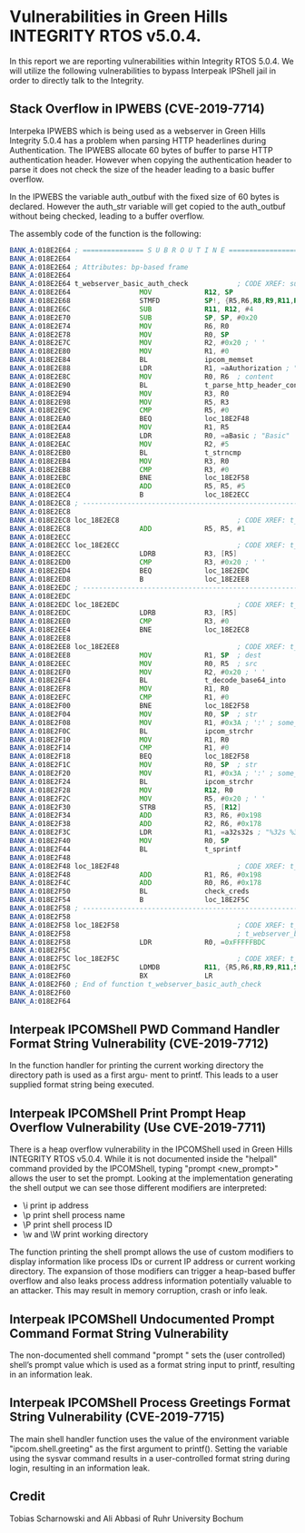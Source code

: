 # Vulnerabilities in Green Hills INTEGRITY RTOS v5.0.4.
In this report we are reporting vulnerabilities within Integrity RTOS 5.0.4. We will utilize the following vulnerabilities to bypass Interpeak IPShell jail in order to directly talk to the Integrity. 


## Stack Overflow in IPWEBS (CVE-2019-7714)
Interpeka IPWEBS which is being used as a webserver in Green Hills Integrity 5.0.4 has a problem when parsing HTTP headerlines during Authentication. The IPWEBS allocate 60 bytes of buffer to parse HTTP authentication header. However when copying the authentication header to parse it does not check the size of the header leading to a basic buffer overflow. 

In the IPWEBS the variable auth_outbuf with the fixed size of 60 bytes is declared. However the auth_str variable will get copied to the auth_outbuf without being checked, leading to a buffer overflow. 


The assembly code of the function is the following:


```asm
BANK_A:018E2E64 ; =============== S U B R O U T I N E =======================================
BANK_A:018E2E64
BANK_A:018E2E64 ; Attributes: bp-based frame
BANK_A:018E2E64
BANK_A:018E2E64 t_webserver_basic_auth_check            ; CODE XREF: sub_18E4B58+ECp
BANK_A:018E2E64                 MOV             R12, SP
BANK_A:018E2E68                 STMFD           SP!, {R5,R6,R8,R9,R11,R12,LR,PC}
BANK_A:018E2E6C                 SUB             R11, R12, #4
BANK_A:018E2E70                 SUB             SP, SP, #0x20
BANK_A:018E2E74                 MOV             R6, R0
BANK_A:018E2E78                 MOV             R0, SP
BANK_A:018E2E7C                 MOV             R2, #0x20 ; ' '
BANK_A:018E2E80                 MOV             R1, #0
BANK_A:018E2E84                 BL              ipcom_memset
BANK_A:018E2E88                 LDR             R1, =aAuthorization ; "Authorization"
BANK_A:018E2E8C                 MOV             R0, R6  ; content
BANK_A:018E2E90                 BL              t_parse_http_header_content
BANK_A:018E2E94                 MOV             R3, R0
BANK_A:018E2E98                 MOV             R5, R3
BANK_A:018E2E9C                 CMP             R5, #0
BANK_A:018E2EA0                 BEQ             loc_18E2F48
BANK_A:018E2EA4                 MOV             R1, R5
BANK_A:018E2EA8                 LDR             R0, =aBasic ; "Basic"
BANK_A:018E2EAC                 MOV             R2, #5
BANK_A:018E2EB0                 BL              t_strncmp
BANK_A:018E2EB4                 MOV             R3, R0
BANK_A:018E2EB8                 CMP             R3, #0
BANK_A:018E2EBC                 BNE             loc_18E2F58
BANK_A:018E2EC0                 ADD             R5, R5, #5
BANK_A:018E2EC4                 B               loc_18E2ECC
BANK_A:018E2EC8 ; ---------------------------------------------------------------------------
BANK_A:018E2EC8
BANK_A:018E2EC8 loc_18E2EC8                             ; CODE XREF: t_webserver_basic_auth_check+80j
BANK_A:018E2EC8                 ADD             R5, R5, #1
BANK_A:018E2ECC
BANK_A:018E2ECC loc_18E2ECC                             ; CODE XREF: t_webserver_basic_auth_check+60j
BANK_A:018E2ECC                 LDRB            R3, [R5]
BANK_A:018E2ED0                 CMP             R3, #0x20 ; ' '
BANK_A:018E2ED4                 BEQ             loc_18E2EDC
BANK_A:018E2ED8                 B               loc_18E2EE8
BANK_A:018E2EDC ; ---------------------------------------------------------------------------
BANK_A:018E2EDC
BANK_A:018E2EDC loc_18E2EDC                             ; CODE XREF: t_webserver_basic_auth_check+70j
BANK_A:018E2EDC                 LDRB            R3, [R5]
BANK_A:018E2EE0                 CMP             R3, #0
BANK_A:018E2EE4                 BNE             loc_18E2EC8
BANK_A:018E2EE8
BANK_A:018E2EE8 loc_18E2EE8                             ; CODE XREF: t_webserver_basic_auth_check+74j
BANK_A:018E2EE8                 MOV             R1, SP  ; dest
BANK_A:018E2EEC                 MOV             R0, R5  ; src
BANK_A:018E2EF0                 MOV             R2, #0x20 ; ' '
BANK_A:018E2EF4                 BL              t_decode_base64_into
BANK_A:018E2EF8                 MOV             R1, R0
BANK_A:018E2EFC                 CMP             R1, #0
BANK_A:018E2F00                 BNE             loc_18E2F58
BANK_A:018E2F04                 MOV             R0, SP  ; str
BANK_A:018E2F08                 MOV             R1, #0x3A ; ':' ; some_len
BANK_A:018E2F0C                 BL              ipcom_strchr
BANK_A:018E2F10                 MOV             R1, R0
BANK_A:018E2F14                 CMP             R1, #0
BANK_A:018E2F18                 BEQ             loc_18E2F58
BANK_A:018E2F1C                 MOV             R0, SP  ; str
BANK_A:018E2F20                 MOV             R1, #0x3A ; ':' ; some_len
BANK_A:018E2F24                 BL              ipcom_strchr
BANK_A:018E2F28                 MOV             R12, R0
BANK_A:018E2F2C                 MOV             R5, #0x20 ; ' '
BANK_A:018E2F30                 STRB            R5, [R12]
BANK_A:018E2F34                 ADD             R3, R6, #0x198
BANK_A:018E2F38                 ADD             R2, R6, #0x178
BANK_A:018E2F3C                 LDR             R1, =a32s32s ; "%32s %32s"
BANK_A:018E2F40                 MOV             R0, SP
BANK_A:018E2F44                 BL              t_sprintf
BANK_A:018E2F48
BANK_A:018E2F48 loc_18E2F48                             ; CODE XREF: t_webserver_basic_auth_check+3Cj
BANK_A:018E2F48                 ADD             R1, R6, #0x198
BANK_A:018E2F4C                 ADD             R0, R6, #0x178
BANK_A:018E2F50                 BL              check_creds
BANK_A:018E2F54                 B               loc_18E2F5C
BANK_A:018E2F58 ; ---------------------------------------------------------------------------
BANK_A:018E2F58
BANK_A:018E2F58 loc_18E2F58                             ; CODE XREF: t_webserver_basic_auth_check+58j
BANK_A:018E2F58                                         ; t_webserver_basic_auth_check+9Cj ...
BANK_A:018E2F58                 LDR             R0, =0xFFFFFBDC
BANK_A:018E2F5C
BANK_A:018E2F5C loc_18E2F5C                             ; CODE XREF: t_webserver_basic_auth_check+F0j
BANK_A:018E2F5C                 LDMDB           R11, {R5,R6,R8,R9,R11,SP,LR}
BANK_A:018E2F60                 BX              LR
BANK_A:018E2F60 ; End of function t_webserver_basic_auth_check
BANK_A:018E2F60
BANK_A:018E2F64
```


## Interpeak IPCOMShell PWD Command Handler Format String Vulnerability (CVE-2019-7712)

In the function handler for printing the current working directory the directory path is used as a first argu- ment to printf. This leads to a user supplied format string being executed. 



## Interpeak IPCOMShell Print Prompt Heap Overflow Vulnerability (Use CVE-2019-7711)
There is a heap overflow vulnerability in the IPCOMShell used in Green Hills INTEGRITY RTOS v5.0.4. While it is not documented inside the "helpall" command provided by the IPCOMShell, typing "prompt <new_prompt>" allows the user to set the prompt. Looking at the implementation generating the shell output we can see those different modifiers are interpreted:

* \i print ip address
* \p print shell process name
* \P print shell process ID
* \w and \W print working directory

The function printing the shell prompt allows the use of custom modifiers to display information like process IDs or current IP address or current working directory. The expansion of those modifiers can trigger a heap-based buffer overflow and also leaks process address information potentially valuable to an attacker. This may result in memory corruption, crash or info leak. 

## Interpeak IPCOMShell Undocumented Prompt Command Format String Vulnerability

The non-documented shell command "prompt " sets the (user controlled) shell’s prompt value which is used as a format string input to printf, resulting in an information leak. 


## Interpeak IPCOMShell Process Greetings Format String Vulnerability (CVE-2019-7715)
The main shell handler function uses the value of the environment variable "ipcom.shell.greeting" as the first argument to printf(). Setting the variable using the sysvar command results in a user-controlled format string during login, resulting in an information leak.

## Credit
Tobias Scharnowski and Ali Abbasi of Ruhr University Bochum

